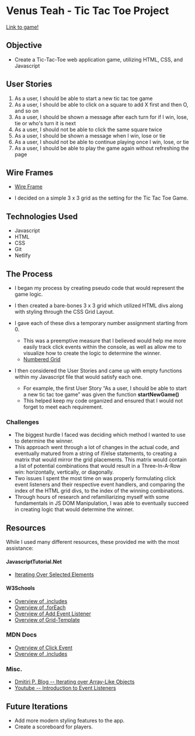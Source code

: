 

# Venus Teah - Tic Tac Toe Project

[Link to game!]()


## Objective
-  Create a Tic-Tac-Toe web application game, utilizing HTML, CSS, and Javascript



## User Stories

1. As a user, I should be able to start a new tic tac toe game
2. As a user, I should be able to click on a square to add X first and then O, and so on
3. As a user, I should be shown a message after each turn for if I win, lose, tie or who's turn it is next
4. As a user, I should not be able to click the same square twice
5. As a user, I should be shown a message when I win, lose or tie
6. As a user, I should not be able to continue playing once I win, lose, or tie
7. As a user, I should be able to play the game again without refreshing the page


## Wire Frames
-  [Wire Frame](https://imgur.com/a/lDNfGmk)

- I decided on a simple 3 x 3 grid as the setting for the Tic Tac Toe Game.

## Technologies Used

- Javascript
- HTML
- CSS
- Git
- Netlify

## The Process

- I began my process by creating pseudo code that would represent the game logic.
- I then created a bare-bones 3 x 3 grid which utilized HTML divs along with styling through the CSS Grid Layout.
- I gave each of these divs a temporary number assignment starting from 0.
    - This was a preemptive measure that I believed would help me more easily track click events within the console, as well as allow me to visualize how to create the logic to determine the winner.
    - [Numbered Grid](https://imgur.com/a/y0u12qz)
    
- I then considered the User Stories and came up with empty functions within my Javascript file that would satisfy each one. 
    - For example, the first User Story “As a user, I should be able to start a new tic tac toe game” was given the function **startNewGame()**
    - This helped keep my code organized and ensured that I would not forget to meet each requirement.

### Challenges
- The biggest hurdle I faced was deciding which method I wanted to use to determine the winner.
- This approach went through a lot of changes in the actual code, and eventually matured from a string of if/else statements, to creating a matrix that would mirror the grid placements. This matrix would contain a list of potential combinations that would result in a Three-In-A-Row win: horizontally, vertically, or diagonally. 
- Two issues I spent the most time on was properly formulating click event listeners and their respective event handlers, and comparing the index of the HTML grid divs, to the index of the winning combinations.
- Through hours of research and refamiliarizing myself with some fundamentals in JS DOM Manipulation, I was able to eventually succeed in creating logic that would determine the winner.

## Resources
While I used many different resources, these provided me with the most assistance:

#### JavascriptTutorial.Net
- [Iterating Over Selected Elements](https://www.javascripttutorial.net/dom/manipulating/iterate-over-selected-elements/)

#### W3Schools
- [Overview of .includes](https://www.w3schools.com/jsref/jsref_includes_array.asp)
- [Overview of .forEach](https://www.w3schools.com/jsref/jsref_foreach.asp)
- [Overview of Add Event Listener](https://www.w3schools.com/jsref/met_element_addeventlistener.asp)
- [Overview of Grid-Template](https://www.w3schools.com/cssref/tryit.asp?filename=trycss_grid-template-columns)

### MDN Docs 
- [Overview of Click Event](https://developer.mozilla.org/en-US/docs/Web/API/Element/click_event)
- [Overview of .includes](https://developer.mozilla.org/en-US/docs/Web/JavaScript/Reference/Global_Objects/Array/includes)

### Misc.
- [Dmitiri P. Blog -- Iterating over Array-Like Objects](https://dmitripavlutin.com/foreach-iterate-array-javascript/#6-iterate-array-like-objects-using-foreach)
- [Youtube -- Introduction to Event Listeners](https://www.youtube.com/watch?v=EaRrmOtPYTM&list=PLyuRouwmQCjnEupVi5lpP6VrLg-eO-Zcp)


## Future Iterations
- Add more modern styling features to the app.
- Create a scoreboard for players.
